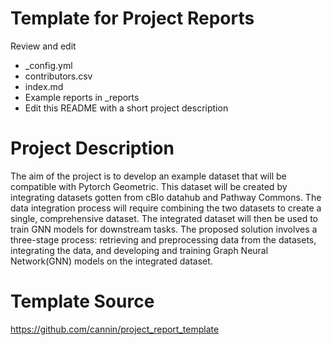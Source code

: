 # Template for Project Reports

Review and edit 

* _config.yml
* contributors.csv 
* index.md 
* Example reports in _reports
* Edit this README with a short project description

# Project Description
The aim of the project is to develop an example dataset that will be compatible with Pytorch Geometric. This dataset will be created by integrating datasets gotten from cBIo datahub and Pathway Commons. The data integration process will require combining the two datasets to create a single, comprehensive dataset. The integrated dataset will then be used to train GNN models for downstream tasks.
The proposed solution involves a three-stage process: retrieving and preprocessing data from the datasets, integrating the data, and developing and training Graph Neural Network(GNN) models on the integrated dataset.

# Template Source

https://github.com/cannin/project_report_template
